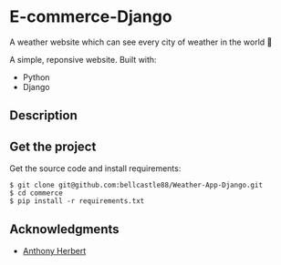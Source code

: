 # E-commerce-Django

A weather website which can see every city of weather in the world 🌈

A simple, reponsive website. Built with:

- Python 
- Django 


## Description



## Get the project

Get the source code and install requirements:

```
$ git clone git@github.com:bellcastle88/Weather-App-Django.git
$ cd commerce
$ pip install -r requirements.txt
```

## Acknowledgments

* [Anthony Herbert]( https://www.digitalocean.com/community/tutorials/how-to-build-a-weather-app-in-django )

